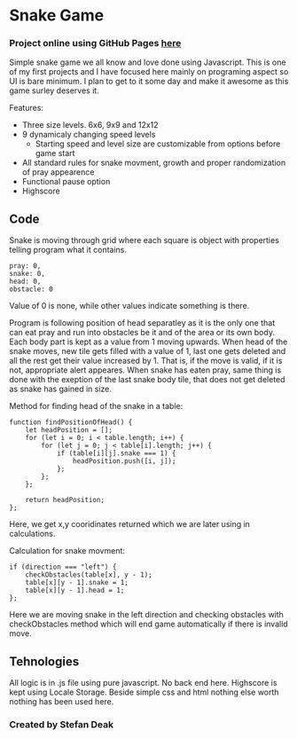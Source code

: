# Snake Game

### Project online using GitHub Pages **[here](https://stefanopuloz.github.io/Snake-Game/)**

Simple snake game we all know and love done using Javascript. This is one of my first projects and I have focused here mainly on programing aspect so UI is bare minimum. I plan to get to it some day and make it awesome as this game surley deserves it. 

Features:

- Three size levels. 6x6, 9x9 and 12x12
- 9 dynamicaly changing speed levels
    - Starting speed and level size are customizable from options before game start
- All standard rules for snake movment, growth and proper randomization of pray appearence
- Functional pause option
- Highscore

## Code

Snake is moving through grid where each square is object with properties telling program what it contains.

    pray: 0,
    snake: 0,
    head: 0,
    obstacle: 0

Value of 0 is none, while other values indicate something is there.

Program is following position of head separatley as it is the only one that can eat pray and run into obstacles be it and of the area or its own body. Each body part is kept as a value from 1 moving upwards. When head of the snake moves, new tile gets filled with a value of 1, last one gets deleted and all the rest get their value increased by 1. That is, if the move is valid, if it is not, appropriate alert appeares. When snake has eaten pray, same thing is done with the exeption of the last snake body tile, that does not get deleted as snake has gained in size.

Method for finding head of the snake in a table:

    function findPositionOfHead() {
        let headPosition = [];
        for (let i = 0; i < table.length; i++) {
            for (let j = 0; j < table[i].length; j++) {
                if (table[i][j].snake === 1) {
                    headPosition.push([i, j]);
                };
            };
        };

        return headPosition;
    };

Here, we get x,y cooridinates returned which we are later using in calculations.

Calculation for snake movment:

    if (direction === "left") {
        checkObstacles(table[x], y - 1);
        table[x][y - 1].snake = 1;
        table[x][y - 1].head = 1;
    };

Here we are moving snake in the left direction and checking obstacles with checkObstacles method which will end game automatically if there is invalid move.

## Tehnologies

All logic is in .js file using pure javascript. No back end here. Highscore is kept using Locale Storage. Beside simple css and html nothing else worth nothing has been used here.

### Created by Stefan Deak